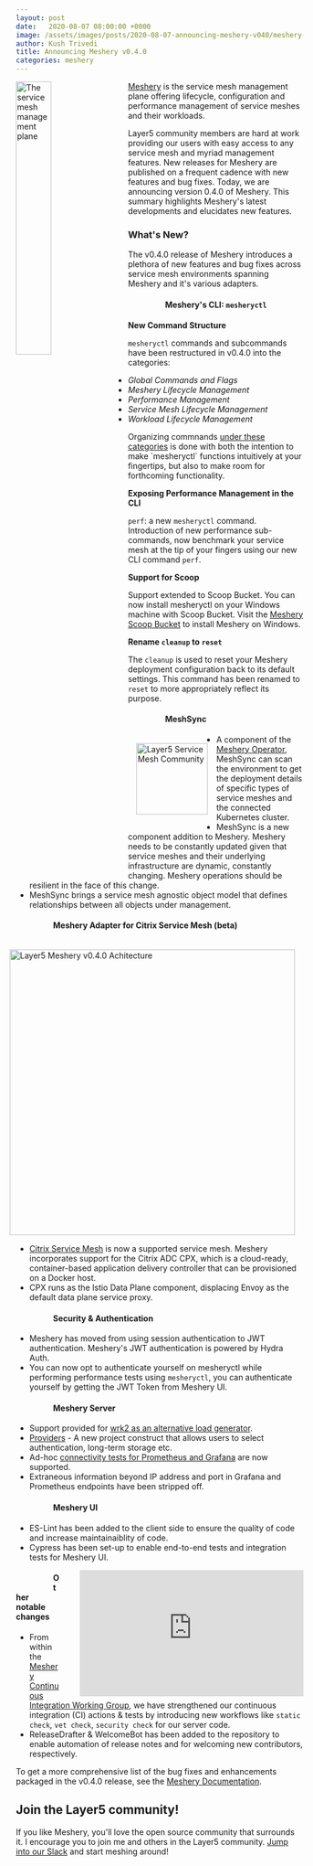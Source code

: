 ```yaml
---
layout: post
date:   2020-08-07 08:00:00 +0000
image: /assets/images/posts/2020-08-07-announcing-meshery-v040/meshery-v040.png
author: Kush Trivedi
title: Announcing Meshery v0.4.0
categories: meshery
---
```

<style>
.meshery-list-item {
        background-image:url('/assets/images/posts/2020-08-07-announcing-meshery-v040/meshery-logo-light.svg');
        height:1.75em;
        vertical-align: bottom;
        background-repeat: no-repeat;
        padding-left: 30px;
        margin-left: 15px;
        width: 20px;
        float:left;
}
.meshery-li-item {
        margin-left: 25px;
        font-style: italic;
}
.meshery-indent {
        margin-left: 30px;
}
</style>
<img src="/assets/images/posts/2020-08-07-announcing-meshery-v040/meshery-v040-inverted.png"
        alt="The service mesh management plane"
        style="width:35%;float:left;margin-right:20px;margin-bottom:20px;"/>

[Meshery](https://meshery.io) is the service mesh management plane offering lifecycle, configuration and performance management of service meshes and their workloads.

Layer5 community members are hard at work providing our users with easy access to any service mesh and myriad management features. New releases for Meshery are published on a frequent cadence with new features and bug fixes. Today, we are announcing version 0.4.0 of Meshery. This summary highlights Meshery's latest developments and elucidates new features.

### What's New?

The v0.4.0 release of Meshery introduces a plethora of new features and bug fixes across service mesh environments spanning Meshery and it's various adapters.

<div class="meshery-list-item"></div> 

#### Meshery's CLI: `mesheryctl`

**New Command Structure** 

`mesheryctl` commands and subcommands have been restructured in v0.4.0 into the categories:

<ul>
<li class="meshery-li-item">Global Commands and Flags</li>
<li class="meshery-li-item">Meshery Lifecycle Management</li>
<li class="meshery-li-item">Performance Management</li>
<li class="meshery-li-item">Service Mesh Lifecycle Management</li>
<li class="meshery-li-item">Workload Lifecycle Management</li>
</ul>

<p class=".meshery-indent">Organizing commnands <a href="https://meshery.layer5.io/docs/guides/mesheryctl">under these categories</a> is done with both the intention to make `mesheryctl` functions intuitively at your fingertips, but also to make room for forthcoming functionality.</p>

**Exposing Performance Management in the CLI**

<p class=".meshery-indent"><code>perf</code>: a new <code>mesheryctl</code> command. Introduction of new performance sub-commands, now benchmark your service mesh at the tip of your fingers using our new CLI command <code>perf</code>.</p>

**Support for Scoop** 

Support extended to Scoop Bucket. You can now install mesheryctl on your Windows machine with Scoop Bucket. Visit the [Meshery Scoop Bucket](https://github.com/layer5io/scoop-bucket) to install Meshery on Windows.

**Rename `cleanup` to `reset`**

The `cleanup` is used to reset your Meshery deployment configuration back to its default settings. This command has been renamed to `reset` to more appropriately reflect its purpose.

<div class="meshery-list-item"></div>

#### MeshSync

<a href="https://meshery.io/community"><img alt="Layer5 Service Mesh Community" src="/assets/images/posts/2020-08-07-announcing-meshery-v040/meshery-operator-dark.svg" style="margin:15px;" width="125px" align="left" /></a>

- A component of the [Meshery Operator](https://github.com/layer5io/meshery-operator), MeshSync can scan the environment to get the deployment details of specific types of service meshes and the connected Kubernetes cluster. 
- MeshSync is a new component addition to Meshery. Meshery needs to be constantly updated given that service meshes and their underlying infrastructure are dynamic, constantly changing.  Meshery operations should be resilient in the face of this change. 
- MeshSync brings a service mesh agnostic object model that defines relationships between all objects under management.

<div class="meshery-list-item"></div>

#### Meshery Adapter for Citrix Service Mesh (beta)

<a href="/assets/images/posts/2020-08-07-announcing-meshery-v040/Meshery-v040-Architecture.png"><img alt="Layer5 Meshery v0.4.0 Achitecture" src="/assets/images/posts/2020-08-07-announcing-meshery-v040/Meshery-v040-Architecture.png" style="margin:15px;" width="500px" align="right" /></a>

- [Citrix Service Mesh](https://github.com/layer5io/meshery-cpx) is now a supported service mesh. Meshery incorporates support for the Citrix ADC CPX, which is a cloud-ready, container-based application delivery controller that can be provisioned on a Docker host.
- CPX runs as the Istio Data Plane component, displacing Envoy as the default data plane service proxy.

<div class="meshery-list-item"></div>

#### Security & Authentication

- Meshery has moved from using session authentication to JWT authentication. Meshery's JWT authentication is powered by Hydra Auth.
- You can now opt to authenticate yourself on mesheryctl while performing performance tests using `mesheryctl`, you can authenticate yourself by getting the JWT Token from Meshery UI.

<div class="meshery-list-item"></div>

#### Meshery Server

- Support provided for [wrk2 as an alternative load generator](https://meshery.layer5.io/docs/functionality/performance-management#load-generators).
- [Providers](https://meshery.layer5.io/docs/extensibility) - A new project construct that allows users to select authentication, long-term storage etc.
- Ad-hoc [connectivity tests for Prometheus and Grafana](https://meshery.layer5.io/docs/functionality/performance-management#grafana-and-meshery) are now supported.
- Extraneous information beyond IP address and port in Grafana and Prometheus endpoints have been stripped off.

<div class="meshery-list-item"></div>

#### Meshery UI

- ES-Lint has been added to the client side to ensure the quality of code and increase maintainaiblity of code.
- Cypress has been set-up to enable end-to-end tests and integration tests for Meshery UI.

<div id="layer5-intro" class="card-content" style="position:relative;float:right;margin-left:35px;" ><iframe width="392" height="220.5" src="https://www.youtube.com/embed/ds9D2KgZKxo" frameborder="0" allow="accelerometer; autoplay; encrypted-media; gyroscope; picture-in-picture" allowfullscreen></iframe></div>

<div class="meshery-list-item"></div>

#### Other notable changes

- From within the [Meshery Continuous Integration Working Group](https://www.youtube.com/watch?v=ds9D2KgZKxo&list=PL3A-A6hPO2IM7rYiKxG4l3eQNc6X3IUex), we have strengthened our continuous integration (CI) actions & tests by introducing new workflows like `static check`, `vet check`, `security check` for our server code.
- ReleaseDrafter & WelcomeBot has been added to the repository to enable automation of release notes and for welcoming new contributors, respectively.

To get a more comprehensive list of the bug fixes and enhancements packaged in the v0.4.0 release, see the [Meshery Documentation](https://meshery.layer5.io/docs/project/releases).

## Join the Layer5 community!
If you like Meshery, you'll love the open source community that surrounds it. I encourage you to join me and others in the Layer5 community. [Jump into our Slack](http://slack.layer5.io) and start meshing around!
